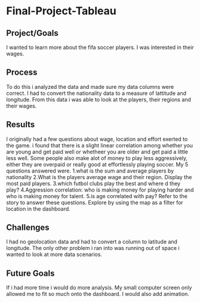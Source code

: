 # Final-Project-Tableau

## Project/Goals
I wanted to learn more about the fifa soccer players. I was interested in their wages.

## Process
To do this i  analyzed the data and made sure my data columns were correct. I had to convert the nationality data to a measure of lattitude and longitude. From this data i was able to look at the players, their regions and their wages.

## Results
I originally had a few questions about wage, location and effort exerted to the game. i found that there is a slight linear correlation among whether you are young and get paid well or whetheer you are older and get paid a little less well. Some people also make alot of money to play less aggressively, either they are overpaid or really good at effortlessly playing soccer.
My 5 questions answered were.
1.what is the sum and average players by nationality
2.What is the players average wage and their region. Display the most paid players.
3.which futbol clubs play the best and where d they play?
4.Aggression correlation: who is making money for playing harder and who is making money for talent.
5.is age correlated with pay?
Refer to the story to answer these questions. Explore by using the map as a filter for location in the dashboard.
## Challenges 
I had no geolocation data and had to convert a column to latitude and longitude. The only other problem i ran into was running out of space i wanted to look at more data scenarios.

## Future Goals
If i had more time i would do more analysis. My small computer screen only allowed me to fit so much onto the dashboard. I would also add animation.
